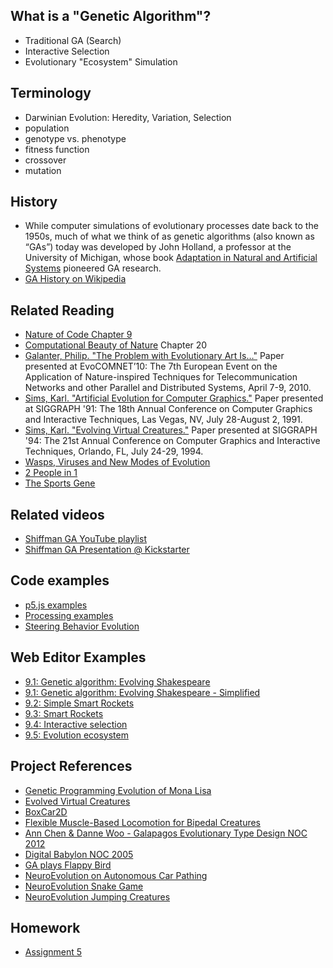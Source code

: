 ## What is a "Genetic Algorithm"?
* Traditional GA (Search)
* Interactive Selection
* Evolutionary "Ecosystem" Simulation

## Terminology
* Darwinian Evolution: Heredity, Variation, Selection
* population
* genotype vs. phenotype
* fitness function
* crossover
* mutation

## History
* While computer simulations of evolutionary processes date back to the 1950s, much of what we think of as genetic algorithms (also known as “GAs”) today was developed by John Holland, a professor at the University of Michigan, whose book [Adaptation in Natural and Artificial Systems](http://amzn.to/2nsSIYw) pioneered GA research.
* [GA History on Wikipedia](https://en.wikipedia.org/wiki/Genetic_algorithm#History)

## Related Reading
* [Nature of Code Chapter 9](http://natureofcode.com/book/chapter-9-the-evolution-of-code/)
* [Computational Beauty of Nature](https://amzn.to/2uvnmG7) Chapter 20
* [Galanter, Philip. "The Problem with Evolutionary Art Is…"](http://philipgalanter.com/downloads/evostar2010%20-%20galanter%20-%20the%20problem%20with%20evo%20art.pdf) Paper presented at EvoCOMNET’10: The 7th European Event on the Application of Nature-inspired Techniques for Telecommunication Networks and other Parallel and Distributed Systems, April 7-9, 2010.
* [Sims, Karl. "Artificial Evolution for Computer Graphics."](http://www.karlsims.com/papers/siggraph91.html) Paper presented at SIGGRAPH '91: The 18th Annual Conference on Computer Graphics and Interactive Techniques, Las Vegas, NV, July 28-August 2, 1991.
* [Sims, Karl. "Evolving Virtual Creatures."](http://www.karlsims.com/papers/siggraph94.pdf) Paper presented at SIGGRAPH '94: The 21st Annual Conference on Computer Graphics and Interactive Techniques, Orlando, FL, July 24-29, 1994.
* [Wasps, Viruses and New Modes of Evolution](http://www.sciencemag.org/news/2015/09/wasps-have-injected-new-genes-butterflies)
* [2 People in 1](http://www.radiolab.org/story/91597-mix-and-match/)
* [The Sports Gene](http://www.nytimes.com/2013/08/13/science/the-sports-gene-considers-the-root-of-athletic-success.html)

## Related videos
* [Shiffman GA YouTube playlist](https://www.youtube.com/playlist?list=PLRqwX-V7Uu6bJM3VgzjNV5YxVxUwzALHV)
* [Shiffman GA Presentation @ Kickstarter](https://vimeo.com/63755542)

## Code examples
* [p5.js examples](https://github.com/shiffman/The-Nature-of-Code-Examples-p5.js/tree/master/chp09_ga)
* [Processing examples](https://github.com/shiffman/The-Nature-of-Code-Examples/tree/master/chp09_ga)
* [Steering Behavior Evolution](https://github.com/shiffman/NOC-S18/tree/master/week8/evolve_steering)

## Web Editor Examples
* [9.1: Genetic algorithm: Evolving Shakespeare](http://alpha.editor.p5js.org/natureofcode/sketches/B1GHYpQul)
* [9.1: Genetic algorithm: Evolving Shakespeare - Simplified](http://alpha.editor.p5js.org/natureofcode/sketches/Bk4wFpXul)
* [9.2: Simple Smart Rockets](http://alpha.editor.p5js.org/natureofcode/sketches/S1PaKpQOe)
* [9.3: Smart Rockets](http://alpha.editor.p5js.org/natureofcode/sketches/H1Z_9pX_x)
* [9.4: Interactive selection](http://alpha.editor.p5js.org/natureofcode/sketches/SyCZs6m_e)
* [9.5: Evolution ecosystem](http://alpha.editor.p5js.org/natureofcode/sketches/r1b2jaXOx)

## Project References
* [Genetic Programming Evolution of Mona Lisa](https://rogerjohansson.blog/2008/12/07/genetic-programming-evolution-of-mona-lisa/)
* [Evolved Virtual Creatures](http://www.karlsims.com/evolved-virtual-creatures.html)
* [BoxCar2D](http://boxcar2d.com/)
* [Flexible Muscle-Based Locomotion for Bipedal Creatures](https://vimeo.com/79098420)
* [Ann Chen & Danne Woo - Galapagos Evolutionary Type Design NOC 2012](http://www.typegalapagos.com/)
* [Digital Babylon NOC 2005](http://joan.cat/en/dbn/)
* [GA plays Flappy Bird](https://www.youtube.com/watch?v=L6bbFgjkqK0)
* [NeuroEvolution on Autonomous Car Pathing](http://mitchvollebregt.com/neuroevolution-on-autonomous-car-pathing/)
* [NeuroEvolution Snake Game](https://www.youtube.com/watch?v=BBLJFYr7zB8)
* [NeuroEvolution Jumping Creatures](https://evobots.azurewebsites.net/)

## Homework
* [Assignment 5](https://github.com/shiffman/NOC-S18/wiki/Homework-5)
